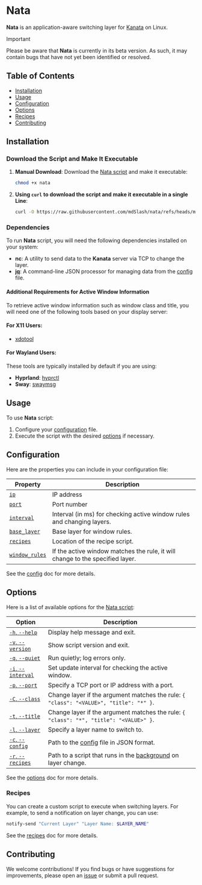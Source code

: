 # Nata

**Nata** is an application-aware switching layer for [Kanata](https://github.com/jtroo/kanata) on Linux.

> [!IMPORTANT]
> Please be aware that **Nata** is currently in its beta version. As such, it may contain bugs that have not yet been identified or resolved.

## Table of Contents

- [Installation](#installation)
- [Usage](#usage)
- [Configuration](#configuration)
- [Options](#options)
- [Recipes](#recipes)
- [Contributing](#contributing)

## Installation

### Download the Script and Make It Executable

1. **Manual Download**: Download the [Nata script](/nata) and make it executable:

   ```bash
   chmod +x nata
   ```

2. **Using `curl` to download the script and make it executable in a single Line**:

   ```bash
   curl -O https://raw.githubusercontent.com/mdSlash/nata/refs/heads/main/nata && chmod +x nata
   ```

### Dependencies

To run **Nata** script, you will need the following dependencies installed on your system:

- **nc**: A utility to send data to the **Kanata** server via TCP to change the layer.
- **[jq](https://jqlang.github.io/jq/)**: A command-line JSON processor for managing data from the [config](#Configuration) file.

#### Additional Requirements for Active Window Information

To retrieve active window information such as window class and title, you will need one of the following tools based on your display server:

#### For X11 Users:

- [xdotool](https://github.com/jordansissel/xdotool)

#### For Wayland Users:

These tools are typically installed by default if you are using:

- **Hyprland**: [hyprctl](https://wiki.hyprland.org/Configuring/Using-hyprctl/)
- **Sway**: [swaymsg](https://github.com/swaywm/sway/blob/master/swaymsg/swaymsg.1.scd)

## Usage

To use **Nata** script:

1. Configure your [configuration](#configuration) file.
2. Execute the script with the desired [options](#options) if necessary.

## Configuration

Here are the properties you can include in your configuration file:

| Property                            | Description                                                                   |
| ----------------------------------- | ----------------------------------------------------------------------------- |
| [`ip`][prop_ip]                     | IP address                                                                    |
| [`port`][prop_port]                 | Port number                                                                   |
| [`interval`][prop_interval]         | Interval (in ms) for checking active window rules and changing layers.        |
| [`base_layer`][prop_base_layer]     | Base layer for window rules.                                                  |
| [`recipes`][prop_recipes]           | Location of the recipe script.                                                |
| [`window_rules`][prop_window_rules] | If the active window matches the rule, it will change to the specified layer. |

See the [config](/docs/config.md) doc for more details.

## Options

Here is a list of available options for the [Nata script](/nata):

| Option                             | Description                                                                                                               |
| ---------------------------------- | ------------------------------------------------------------------------------------------------------------------------- |
| [`-h`, `--help`][opt_help]         | Display help message and exit.                                                                                            |
| [`-v`, `--version`][opt_version]   | Show script version and exit.                                                                                             |
| [`-q`, `--quiet`][opt_quiet]       | Run quietly; log errors only.                                                                                             |
| [`-i`, `--interval`][opt_interval] | Set update interval for checking the active window.                                                                       |
| [`-p`, `--port`][opt_port]         | Specify a TCP port or IP address with a port.                                                                             |
| [`-C`, `--class`][opt_class]       | Change layer if the argument matches the rule: `{ "class": "<VALUE>", "title": "*" }`.                                    |
| [`-t`, `--title`][opt_title]       | Change layer if the argument matches the rule: `{ "class": "*", "title": "<VALUE>" }`.                                    |
| [`-l`, `--layer`][opt_layer]       | Specify a layer name to switch to.                                                                                        |
| [`-c`, `--config`][opt_config]     | Path to the [config](#config) file in JSON format.                                                                        |
| [`-r`, `--recipes`][opt_recipes]   | Path to a script that runs in the [background](https://www.gnu.org/software/bash/manual/bash.html#Lists) on layer change. |

See the [options](/docs/script_options.md) doc for more details.

### Recipes

You can create a custom script to execute when switching layers. For example, to send a notification on layer change, you can use:

```bash
notify-send "Current Layer" "Layer Name: $LAYER_NAME"
```

See the [recipes](/docs/recipes.md) doc for more details.

## Contributing

We welcome contributions! If you find bugs or have suggestions for improvements, please open an [issue](https://github.com/mdSlash/nata/issues/new) or submit a pull request.

<!-- CONFIG PROPERTIES -->

[prop_ip]: /docs/config.md#ip
[prop_port]: /docs/config.md#port
[prop_interval]: /docs/config.md#interval
[prop_base_layer]: /docs/config.md#base_layer
[prop_recipes]: /docs/config.md#recipes
[prop_window_rules]: /docs/config.md#window_rules

<!-- OPTIONS -->

[opt_help]: /docs/script_options.md#-h---help
[opt_version]: /docs/script_options.md#-v---version
[opt_quiet]: /docs/script_options.md#-q---quiet
[opt_interval]: /docs/script_options.md#-i---interval
[opt_port]: /docs/script_options.md#-p---port
[opt_class]: /docs/script_options.md#-c---class
[opt_title]: /docs/script_options.md#-t---title
[opt_layer]: /docs/script_options.md#-l---layer
[opt_config]: /docs/script_options.md#-c---config
[opt_recipes]: /docs/script_options.md#-r---recipes
